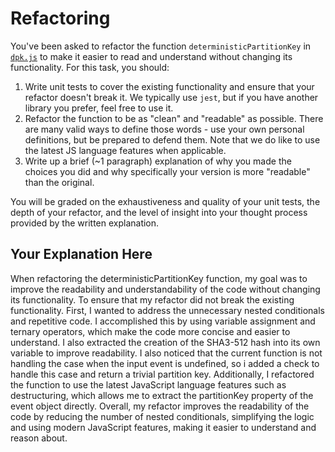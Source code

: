 # Refactoring

You've been asked to refactor the function `deterministicPartitionKey` in [`dpk.js`](dpk.js) to make it easier to read and understand without changing its functionality. For this task, you should:

1. Write unit tests to cover the existing functionality and ensure that your refactor doesn't break it. We typically use `jest`, but if you have another library you prefer, feel free to use it.
2. Refactor the function to be as "clean" and "readable" as possible. There are many valid ways to define those words - use your own personal definitions, but be prepared to defend them. Note that we do like to use the latest JS language features when applicable.
3. Write up a brief (~1 paragraph) explanation of why you made the choices you did and why specifically your version is more "readable" than the original.

You will be graded on the exhaustiveness and quality of your unit tests, the depth of your refactor, and the level of insight into your thought process provided by the written explanation.

## Your Explanation Here

When refactoring the deterministicPartitionKey function, my goal was to improve the readability and understandability of the code without changing its functionality. To ensure that my refactor did not break the existing functionality. First, I wanted to address the unnecessary nested conditionals and repetitive code. I accomplished this by using variable assignment and ternary operators, which make the code more concise and easier to understand. I also extracted the creation of the SHA3-512 hash into its own variable to improve readability. I also noticed that the current function is not handling the case when the input event is undefined, so i added a check to handle this case and return a trivial partition key. Additionally, I refactored the function to use the latest JavaScript language features such as destructuring, which allows me to extract the partitionKey property of the event object directly. Overall, my refactor improves the readability of the code by reducing the number of nested conditionals, simplifying the logic and using modern JavaScript features, making it easier to understand and reason about.
